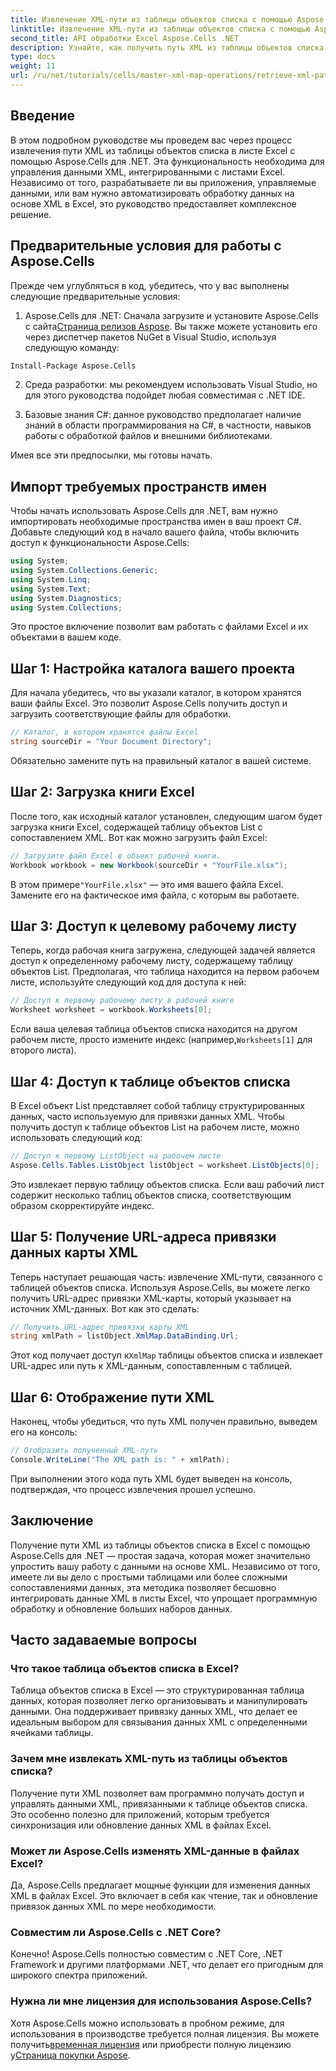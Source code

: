 ```yaml
---
title: Извлечение XML-пути из таблицы объектов списка с помощью Aspose.Cells
linktitle: Извлечение XML-пути из таблицы объектов списка с помощью Aspose.Cells
second_title: API обработки Excel Aspose.Cells .NET
description: Узнайте, как получить путь XML из таблицы объектов списка в листе Excel с помощью Aspose.Cells для .NET. Это полное руководство охватывает каждый шаг.
type: docs
weight: 11
url: /ru/net/tutorials/cells/master-xml-map-operations/retrieve-xml-path-from-list-object-table/
---
```

## Введение

В этом подробном руководстве мы проведем вас через процесс извлечения пути XML из таблицы объектов списка в листе Excel с помощью Aspose.Cells для .NET. Эта функциональность необходима для управления данными XML, интегрированными с листами Excel. Независимо от того, разрабатываете ли вы приложения, управляемые данными, или вам нужно автоматизировать обработку данных на основе XML в Excel, это руководство предоставляет комплексное решение.

## Предварительные условия для работы с Aspose.Cells

Прежде чем углубляться в код, убедитесь, что у вас выполнены следующие предварительные условия:

1. Aspose.Cells для .NET: Сначала загрузите и установите Aspose.Cells с сайта[Страница релизов Aspose](https://releases.aspose.com/cells/net/). Вы также можете установить его через диспетчер пакетов NuGet в Visual Studio, используя следующую команду:
```bash
Install-Package Aspose.Cells
```

2. Среда разработки: мы рекомендуем использовать Visual Studio, но для этого руководства подойдет любая совместимая с .NET IDE.

3. Базовые знания C#: данное руководство предполагает наличие знаний в области программирования на C#, в частности, навыков работы с обработкой файлов и внешними библиотеками.

Имея все эти предпосылки, мы готовы начать.

## Импорт требуемых пространств имен

Чтобы начать использовать Aspose.Cells для .NET, вам нужно импортировать необходимые пространства имен в ваш проект C#. Добавьте следующий код в начало вашего файла, чтобы включить доступ к функциональности Aspose.Cells:

```csharp
using System;
using System.Collections.Generic;
using System.Linq;
using System.Text;
using System.Diagnostics;
using System.Collections;
```

Это простое включение позволит вам работать с файлами Excel и их объектами в вашем коде.

## Шаг 1: Настройка каталога вашего проекта

Для начала убедитесь, что вы указали каталог, в котором хранятся ваши файлы Excel. Это позволит Aspose.Cells получить доступ и загрузить соответствующие файлы для обработки.

```csharp
// Каталог, в котором хранятся файлы Excel
string sourceDir = "Your Document Directory";
```

Обязательно замените путь на правильный каталог в вашей системе.

## Шаг 2: Загрузка книги Excel

После того, как исходный каталог установлен, следующим шагом будет загрузка книги Excel, содержащей таблицу объектов List с сопоставлением XML. Вот как можно загрузить файл Excel:

```csharp
// Загрузите файл Excel в объект рабочей книги.
Workbook workbook = new Workbook(sourceDir + "YourFile.xlsx");
```

 В этом примере`"YourFile.xlsx"` — это имя вашего файла Excel. Замените его на фактическое имя файла, с которым вы работаете.

## Шаг 3: Доступ к целевому рабочему листу

Теперь, когда рабочая книга загружена, следующей задачей является доступ к определенному рабочему листу, содержащему таблицу объектов List. Предполагая, что таблица находится на первом рабочем листе, используйте следующий код для доступа к ней:

```csharp
// Доступ к первому рабочему листу в рабочей книге
Worksheet worksheet = workbook.Worksheets[0];
```

Если ваша целевая таблица объектов списка находится на другом рабочем листе, просто измените индекс (например,`Worksheets[1]` для второго листа).

## Шаг 4: Доступ к таблице объектов списка

В Excel объект List представляет собой таблицу структурированных данных, часто используемую для привязки данных XML. Чтобы получить доступ к таблице объектов List на рабочем листе, можно использовать следующий код:

```csharp
// Доступ к первому ListObject на рабочем листе
Aspose.Cells.Tables.ListObject listObject = worksheet.ListObjects[0];
```

Это извлекает первую таблицу объектов списка. Если ваш рабочий лист содержит несколько таблиц объектов списка, соответствующим образом скорректируйте индекс.

## Шаг 5: Получение URL-адреса привязки данных карты XML

Теперь наступает решающая часть: извлечение XML-пути, связанного с таблицей объектов списка. Используя Aspose.Cells, вы можете легко получить URL-адрес привязки XML-карты, который указывает на источник XML-данных. Вот как это сделать:

```csharp
// Получить URL-адрес привязки карты XML
string xmlPath = listObject.XmlMap.DataBinding.Url;
```

 Этот код получает доступ к`XmlMap` таблицы объектов списка и извлекает URL-адрес или путь к XML-данным, сопоставленным с таблицей.

## Шаг 6: Отображение пути XML

Наконец, чтобы убедиться, что путь XML получен правильно, выведем его на консоль:

```csharp
// Отобразить полученный XML-путь
Console.WriteLine("The XML path is: " + xmlPath);
```

При выполнении этого кода путь XML будет выведен на консоль, подтверждая, что процесс извлечения прошел успешно.

## Заключение

Получение пути XML из таблицы объектов списка в Excel с помощью Aspose.Cells для .NET — простая задача, которая может значительно упростить вашу работу с данными на основе XML. Независимо от того, имеете ли вы дело с простыми таблицами или более сложными сопоставлениями данных, эта методика позволяет бесшовно интегрировать данные XML в листы Excel, что упрощает программную обработку и обновление больших наборов данных.

## Часто задаваемые вопросы

### Что такое таблица объектов списка в Excel?

Таблица объектов списка в Excel — это структурированная таблица данных, которая позволяет легко организовывать и манипулировать данными. Она поддерживает привязку данных XML, что делает ее идеальным выбором для связывания данных XML с определенными ячейками таблицы.

### Зачем мне извлекать XML-путь из таблицы объектов списка?

Получение пути XML позволяет вам программно получать доступ и управлять данными XML, привязанными к таблице объектов списка. Это особенно полезно для приложений, которым требуется синхронизация или обновление данных XML в файлах Excel.

### Может ли Aspose.Cells изменять XML-данные в файлах Excel?

Да, Aspose.Cells предлагает мощные функции для изменения данных XML в файлах Excel. Это включает в себя как чтение, так и обновление привязок данных XML по мере необходимости.

### Совместим ли Aspose.Cells с .NET Core?

Конечно! Aspose.Cells полностью совместим с .NET Core, .NET Framework и другими платформами .NET, что делает его пригодным для широкого спектра приложений.

### Нужна ли мне лицензия для использования Aspose.Cells?

 Хотя Aspose.Cells можно использовать в пробном режиме, для использования в производстве требуется полная лицензия. Вы можете получить[временная лицензия](https://purchase.aspose.com/temporary-license/) или приобрести полную лицензию у[Страница покупки Aspose](https://purchase.aspose.com/buy).